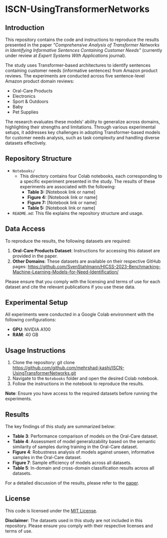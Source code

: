 # ISCN-UsingTransformerNetworks

## Introduction
This repository contains the code and instructions to reproduce the results presented in the paper 
*"Comprehensive Analysis of Transformer Networks in Identifying Informative Sentences Containing Customer Needs"* 
(currently under review at *Expert Systems With Applications* journal).

The study uses Transformer-based architectures to identify sentences containing customer needs (informative sentences) from Amazon product reviews. The experiments are conducted across five sentence-level Amazon product domain reviews:
- Oral-Care Products
- Electronics
- Sport & Outdoors
- Baby
- Pet Supplies

The research evaluates these models' ability to generalize across domains, highlighting their strengths and limitations. Through various experimental setups, it addresses key challenges in adopting Transformer-based models for customer needs analysis, such as task complexity and handling diverse datasets effectively.

## Repository Structure
- `Notebooks/`
  - This directory contains four Colab notebooks, each corresponding to a specific experiment presented in the study. The results of these experiments are associated with the following:
    - **Table 3:** [Notebook link or name]
    - **Figure 4:** [Notebook link or name]
    - **Figure 7:** [Notebook link or name]
    - **Table 5:** [Notebook link or name]
- `README.md`: This file explains the repository structure and usage.

## Data Access
To reproduce the results, the following datasets are required:

1. **Oral-Care Products Dataset**: Instructions for accessing this dataset are provided in the paper.
2. **Other Domains**: These datasets are available on their respective GitHub pages:
https://github.com/SvenStahlmann/HICSS-2023-Benchmarking-Machine-Learning-Models-for-Need-Identification/

Please ensure that you comply with the licensing and terms of use for each dataset and cite the relevant publications if you use these data.

## Experimental Setup
All experiments were conducted in a Google Colab environment with the following configurations:
- **GPU**: NVIDIA A100
- **RAM**: 40 GB

## Usage Instructions
1. Clone the repository:
   git clone https://github.com/github.com/mehrshad-kashi/ISCN-UsingTransformerNetworks.git
3. Navigate to the `Notebooks` folder and open the desired Colab notebook.
4. Follow the instructions in the notebook to reproduce the results.

**Note**: Ensure you have access to the required datasets before running the experiments.

## Results
The key findings of this study are summarized below:
- **Table 3**: Performance comparison of models on the Oral-Care dataset.
- **Table 4**: Assessment of model generalizability based on the semantic similarity of samples during training in the Oral-Care dataset.
- **Figure 4**: Robustness analysis of models against unseen, informative samples in the Oral-Care dataset.
- **Figure 7**: Sample efficiency of models across all datasets.
- **Table 5**: In-domain and cross-domain classification results across all datasets.

For a detailed discussion of the results, please refer to the [paper](#).

## License
This code is licensed under the [MIT License](LICENSE). 

**Disclaimer**: The datasets used in this study are not included in this repository. Please ensure you comply with their respective licenses and terms of use.

